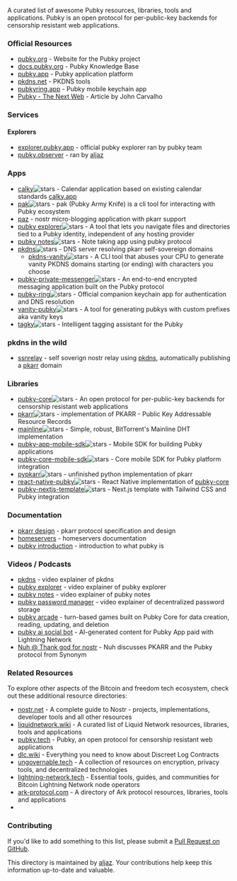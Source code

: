 A curated list of awesome Pubky resources, libraries, tools and applications. Pubky is an open protocol for per-public-key backends for censorship resistant web applications. 

### Official Resources
- [pubky.org](https://pubky.org/) - Website for the Pubky project
- [docs.pubky.org](https://docs.pubky.org/) - Pubky Knowledge Base
- [pubky.app](https://pubky.app/) - Pubky application platform
- [pkdns.net](https://pkdns.net/) - PKDNS tools
- [pubkyring.app](https://pubkyring.app/) - Pubky mobile keychain app
- [Pubky - The Next Web](https://medium.com/pubky/pubky-the-next-web-3287b35408f1) - Article by John Carvalho 

### Services
#### Explorers
- [explorer.pubky.app](https://explorer.pubky.app) - official pubky explorer ran by pubky team
- [pubky.observer](https://pubky.observer) - ran by [aljaz](https://github.com/aljazceru/)

### Apps
- [calky](https://github.com/gillohner/calky/)![stars](https://img.shields.io/github/stars/gillohner/calky.svg?style=social) - Calendar application based on existing calendar standards [calky.app](https://calky.app/)
- [pak](https://github.com/aljazceru/pak)![stars](https://img.shields.io/github/stars/aljazceru/pak.svg?style=social) - pak (Pubky Army Knife) is a cli tool for interacting with Pubky ecosystem
- [paz](https://pazstr.codeberg.page/features.html) - nostr micro-blogging application with pkarr support 
- [pubky explorer](https://github.com/pubky/pubky-explorer)![stars](https://img.shields.io/github/stars/pubky/pubky-explorer.svg?style=social) - A tool that lets you navigate files and directories tied to a Pubky identity, independent of any hosting provider
- [pubky notes](https://github.com/pubky/pubky-notes)![stars](https://img.shields.io/github/stars/pubky/pubky-notes.svg?style=social) - Note taking app using pubky protocol
- [pkdns](https://github.com/pubky/pkdns)![stars](https://img.shields.io/github/stars/pubky/pkdns.svg?style=social) -  DNS server resolving pkarr self-sovereign domains
  - [pkdns-vanity](https://github.com/jphastings/pkdns-vanity)![stars](https://img.shields.io/github/stars/jphastings/pkdns-vanity.svg?style=social) - A CLI tool that abuses your CPU to generate vanity PKDNS domains starting (or ending) with characters you choose
- [pubky-private-messenger](https://github.com/coreyphillips/pubky-private-messenger)![stars](https://img.shields.io/github/stars/coreyphillips/pubky-private-messenger.svg?style=social) - An end-to-end encrypted messaging application built on the Pubky protocol
- [pubky-ring](https://github.com/pubky/pubky-ring)![stars](https://img.shields.io/github/stars/pubky/pubky-ring.svg?style=social) - Official companion keychain app for authentication and DNS resolution
- [vanity-pubky](https://github.com/coreyphillips/vanity-pubky)![stars](https://img.shields.io/github/stars/coreyphillips/vanity-pubky.svg?style=social) -  A tool for generating pubkys with custom prefixes aka vanity keys
- [tagky](https://github.com/PastaGringo/tagky)![stars](https://img.shields.io/github/stars/PastaGringo/tagky.svg?style=social) - Intelligent tagging assistant for the Pubky
### pkdns in the wild
- [ssnrelay](https://gitlab.com/cipres/ssnrelay) - self soverign nostr relay using [pkdns](https://github.com/pubky/pkdns), automatically publishing a [pkarr](https://github.com/pubky/pkarr) domain

### Libraries
- [pubky-core](https://github.com/pubky/pubky-core)![stars](https://img.shields.io/github/stars/pubky/pubky-core.svg?style=social) - An open protocol for per-public-key backends for censorship resistant web applications
- [pkarr](https://github.com/pubky/pkarr)![stars](https://img.shields.io/github/stars/pubky/pkarr.svg?style=social) - implementation of PKARR -  Public Key Addressable Resource Records
- [mainline](https://github.com/pubky/mainline)![stars](https://img.shields.io/github/stars/pubky/mainline.svg?style=social) - Simple, robust, BitTorrent's Mainline DHT implementation 
- [pubky-app-mobile-sdk](https://github.com/pubky/pubky-app-mobile-sdk)![stars](https://img.shields.io/github/stars/pubky/pubky-app-mobile-sdk.svg?style=social) - Mobile SDK for building Pubky applications
- [pubky-core-mobile-sdk](https://github.com/pubky/pubky-core-mobile-sdk)![stars](https://img.shields.io/github/stars/pubky/pubky-core-mobile-sdk.svg?style=social) - Core mobile SDK for Pubky platform integration
- [pypkarr](https://github.com/aljazceru/pypkarr)![stars](https://img.shields.io/github/stars/aljazceru/pypkarr.svg?style=social) - unfinished python implementation of pkarr
- [react-native-pubky](https://github.com/pubky/react-native-pubky)![stars](https://img.shields.io/github/stars/pubky/react-native-pubky.svg?style=social) - React Native implementation of [pubky-core](https://github.com/pubky/pubky-core)
- [pubky-nextjs-template](https://github.com/PastaGringo/pubky-nextjs-template)![stars](https://img.shields.io/github/stars/PastaGringo/pubky-nextjs-template.svg?style=social) - Next.js template with Tailwind CSS and Pubky integration 

### Documentation
- [pkarr design](https://github.com/pubky/pkarr/tree/main/design) - pkarr protocol specification and design
- [homeservers](https://docs.pubky.org/Explore/Pubky-Core/Homeservers) - homeservers documentation
- [pubky introduction](https://docs.pubky.org/Explore/Pubky-Core/Introduction) - introduction to what pubky is 

### Videos / Podcasts
- [pkdns](https://youtu.be/GJHMlyKUoWY?si=7HCKEpLL9HONakQF) - video explainer of pkdns 
- [pubky explorer](https://youtu.be/qESmEhDNl4E?si=AwxaIT--uAuF9NvJ) - video explainer of pubky explorer
- [pubky notes](https://youtu.be/dXsFe3jmtHE?si=JjXkiicirao7K6YJ) - video explainer of pubky notes 
- [pubky password manager](https://www.youtube.com/watch?v=5uUt2HHlawE) - video explainer of decentralized password storage
- [pubky arcade](https://www.youtube.com/watch?v=hUzN68mNfP4) - turn-based games built on Pubky Core for data creation, reading, updating, and deletion
- [pubky ai social bot](https://www.youtube.com/watch?v=cbOPwbqOKHQ) - AI-generated content for Pubky App paid with Lightning Network
- [Nuh @ Thank god for nostr](https://fountain.fm/episode/HXQpcOdQU9Tnxa9BQO2v) - Nuh discusses PKARR and the Pubky protocol from Synonym

### Related Resources

To explore other aspects of the Bitcoin and freedom tech ecosystem, check out these additional resource directories:
- [nostr.net](https://www.nostr.net) - A complete guide to Nostr - projects, implementations, developer tools and all other resources
- [liquidnetwork.wiki](https://liquidnetwork.wiki) - A curated list of Liquid Network resources, libraries, tools and applications
- [pubky.tech](https://pubky.tech) - Pubky, an open protocol for censorship resistant web applications
- [dlc.wiki](https://www.dlc.wiki) - Everything you need to know about Discreet Log Contracts
- [ungovernable.tech](https://ungovernable.tech) - A collection of resources on encryption, privacy tools, and decentralized technologies
- [lightning-network.tech](https://www.lightning-network.tech/)  - Essential tools, guides, and communities for Bitcoin Lightning Network node operators
- [ark-protocol.com](https://ark-protocol.com) - A directory of Ark protocol resources, libraries, tools and applications
- 
### Contributing
If you'd like to add something to this list, please submit a [Pull Request on GitHub](https://github.com/aljazceru/awesome-pubky/).

This directory is maintained by [aljaz](https://disobey.dev/contact/). Your contributions help keep this information up-to-date and valuable.
